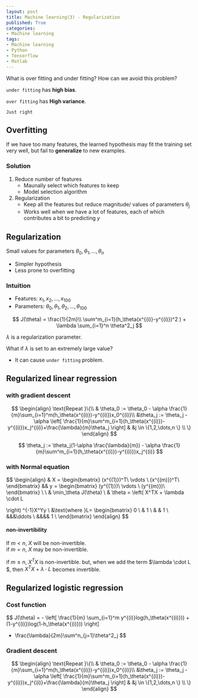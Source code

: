 ```yaml
---
layout: post
title: Machine learning(3) - Regularization
published: True
categories: 
- Machine learning
tags:
- Machine learning
- Python
- Tensorflow
- Matlab
---
```




What is over fitting and under fitting? How can we avoid this problem?



<!--more-->



`under fitting` has **high bias**.

`over fitting` has **High variance**.

`Just right`



## Overfitting

If we have too many features, the learned hypothesis may fit the training set very well, but fail to **generalize** to new examples.



### Solution

1. Reduce number of features
   - Maunally select which features to keep
   - Model selection algorithm
2. Regularization
   - Keep all the features but reduce magnitude/ values of parameters $\theta_j$
   - Works well when we have a lot of features, each of which contributes a bit to predicting $y$



## Regularization



Small values for parameters $\theta_0,\theta_1, \dots, \theta_n$  

- Simpler hypothesis
- Less prone to overfitting



### Intuition

- Features: $x_1,x_2, \dots, x_{100}$
- Parameters: $\theta_0,\theta_1,\theta_2,\dots,\theta_{100}$


$$
J(\theta) = \frac{1}{2m}\\
\sum^m_{i=1}(h_\theta(x^{(i)}-y^{(i)})^2 ) + \lambda \sum_{i=1}^n \theta^2_j
$$


$\lambda$ is a regularization parameter.

What if $\lambda$ is set to an extremely large value?

- It can cause `under fitting` problem.





## Regularized linear regression





### with gradient descent


$$
\begin{align}
\text{Repeat }\{\\
& \theta_0 := \theta_0 - \alpha \frac{1}{m}\sum_{i=1}^m(h_\theta(x^{(i)})-y^{(i)})x_0^{(i)}\\
&\theta_j := \theta_j - \alpha \left[ \frac{1}{m}\sum^m_{i=1}(h_\theta(x^{(i)})-y^{(i)})x_j^{(i)}+\frac{\lambda}{m}\theta_j \right] & &j \in \{1,2,\dots,n \}
\\
\}
\end{align}
$$

$$
\theta_j := \theta_j(1-\alpha \frac{\lambda}{m}) - \alpha  \frac{1}{m}\sum^m_{i=1}(h_\theta(x^{(i)})-y^{(i)})x_j^{(i)}
$$




### with Normal equation


$$
\begin{align}
&
X = 
\begin{bmatrix}
(x^{(1)})^T\\
\vdots \\
(x^{(m)})^T\\
\end{bmatrix}
&&
y = 
\begin{bmatrix}
(y^{(1)})\\
\vdots \\
(y^{(m)})\\
\end{bmatrix}
\\
\\
&
\min_\theta J(\theta)
\\
& \theta = \left( X^TX + \lambda \cdot L

\right) ^{-1}X^Yy  \\
&\text{where }L= \begin{bmatrix}
0 \\
& 1 \\
& & 1 \\
&&&\ddots \\
&&&& 1 \\
\end{bmatrix}
\end{align}
$$


#### non-invertibility

If $m \lt n$, $X$ will be non-invertible.   
if $m = n$, $X$ may be non-invertible.

if $m \le n$, $X^TX$ is non-invertible. but, when we add the term $\lambda \cdot  L $, then $X^TX + \lambda \cdot L$ becomes invertible.



## Regularized logistic regression





### Cost function

$$
J(\theta) = - \left[ 
\frac{1}{m} \sum_{i=1}^m 
y^{(i)}log(h_\theta(x^{(i)})) +
(1-y^{(i)})log(1-h_\theta(x^{(i)}))
\right]
+ \frac{\lambda}{2m}\sum^n_{j=1}\theta^2_j
$$



### Gradient descent


$$
\begin{align}
\text{Repeat }\{\\
& \theta_0 := \theta_0 - \alpha \frac{1}{m}\sum_{i=1}^m(h_\theta(x^{(i)})-y^{(i)})x_0^{(i)}\\
&\theta_j := \theta_j - \alpha \left[ \frac{1}{m}\sum^m_{i=1}(h_\theta(x^{(i)})-y^{(i)})x_j^{(i)}+\frac{\lambda}{m}\theta_j \right] & &j \in \{1,2,\dots,n \}
\\
\}
\end{align}
$$
